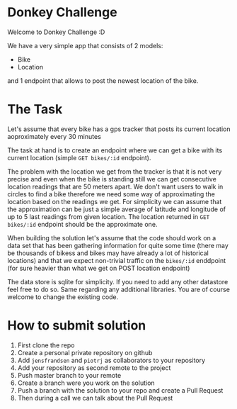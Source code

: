 # Donkey Challenge

Welcome to Donkey Challenge :D

We have a very simple app that consists of 2 models:

* Bike
* Location

and 1 endpoint that allows to post the newest location of the bike.

# The Task

Let's assume that every bike has a gps tracker that posts its current location aoproximately every 30 minutes

The task at hand is to create an endpoint where we can get a bike with its current location
(simple `GET bikes/:id` endpoint).

The problem with the location we get from the tracker is that it is not very precise and even when the bike is standing still
we can get consecutive location readings that are 50 meters apart. We don't want users to walk in circles to find a bike therefore
we need some way of approximating the location based on the readings we get. For simplicity we can assume that the approximation can
be just a simple average of latitude and longitude of up to 5 last readings from given location.  The location returned in `GET bikes/:id` endpoint should
be the approximate one.

When building the solution let's assume that the code should work on a data set that has been gathering information
for quite some time (there may be thousands of bikess and bikes may have already a lot of historical locations)
and that we expect non-trivial traffic on the `bikes/:id` enddpoint (for sure heavier than what we get on POST location endpoint)

The data store is sqlite for simplicity. If you need to add any other datastore feel free to do so. Same regarding any additional
libraries. You are of course welcome to change the existing code.

# How to submit solution
1. First clone the repo
2. Create a personal private repository on github
3. Add `jensfrandsen` and `piotrj` as collaborators to your repository
4. Add your repository as second remote to the project
5. Push master branch to your remote
6. Create a branch were you work on the solution
7. Push a branch with the solution to your repo and create a Pull Request
8. Then during a call we can talk about the Pull Request

